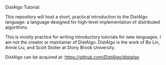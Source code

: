 DistAlgo Tutorial:

This repository will host a short, practical introduction to the DistAlgo
language: a language designed for high-level implementation of distributed
algorithms.

This is mostly practice for writing introductory tutorials for new languages. I
am not the creator or maintainer of DistAlgo. DistAlgo is the work of Bo Lin,
Annie Liu, and Scott Stoller at Stony Brook University.

DistAlgo can be acquired at: https://github.com/DistAlgo/distalgo

